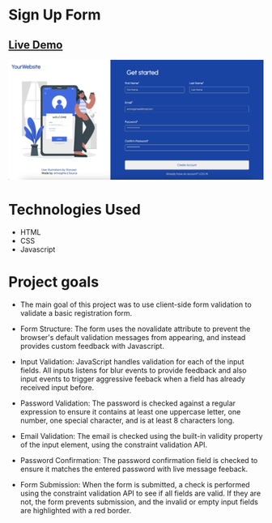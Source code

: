 # Sign Up Form 

## [Live Demo](https://erinsophie.github.io/sign-up-form/)

![Sign Up Form](images/signup.png)

# Technologies Used 

- HTML
- CSS
- Javascript

# Project goals

- The main goal of this project was to use client-side form validation to validate a basic registration form.

- Form Structure: The form uses the novalidate attribute to prevent the browser's default validation messages from appearing, and instead provides custom feedback with Javascript.

- Input Validation: JavaScript handles validation for each of the input fields. All inputs listens for blur events to provide feedback and also input events to trigger aggressive feeback when a field has already received input before.

- Password Validation: The password is checked against a regular expression to ensure it contains at least one uppercase letter, one number, one special character, and is at least 8 characters long.

- Email Validation: The email is checked using the built-in validity property of the input element, using the constraint validation API.

- Password Confirmation: The password confirmation field is checked to ensure it matches the entered password with live message feeback.

- Form Submission: When the form is submitted, a check is performed using the constraint validation API to see if all fields are valid. If they are not, the form prevents submission, and the invalid or empty input fields are highlighted with a red border.



